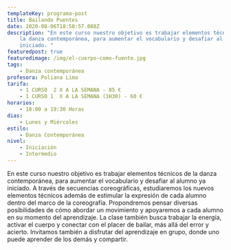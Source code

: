 ```yaml
---
templateKey: programa-post
title: Bailando Puentes
date: 2020-08-06T18:58:57.088Z
description: "En este curso nuestro objetivo es trabajar elementos técnicos de
    la danza contemporánea, para aumentar el vocabulario y desafiar al alumno ya
    iniciado. "
featuredpost: true
featuredimage: /img/el-cuerpo-como-fuente.jpg
tags:
    - Danza contemporánea
profesora: Poliana Lima
tarifa:
    - 1 CURSO  2 X A LA SEMANA - 85 €
    - 1 CURSO 1  X A LA SEMANA (1H30) - 60 €
horarios:
    - 18:00 a 19:30 Horas
dias:
    - Lunes y Miércoles
estilo:
    - Danza Contemporánea
nivel:
    - Iniciación
    - Intermedio
---
```


En este curso nuestro objetivo es trabajar elementos técnicos de la danza contemporánea, para aumentar el vocabulario y desafiar al alumno ya iniciado.
A través de secuencias coreográficas, estudiaremos los nuevos elementos técnicos además de estimular la expresión de cada alumno dentro del marco de la coreografía. Propondremos pensar diversas posibilidades de cómo abordar un movimiento y apoyaremos a cada alumno en su momento del aprendizaje.
La clase también busca trabajar la energía, activar el cuerpo y conectar con el placer de bailar, más allá del error y acierto. Invitamos también a disfrutar del aprendizaje en grupo, donde uno puede aprender de los demás y compartir.
